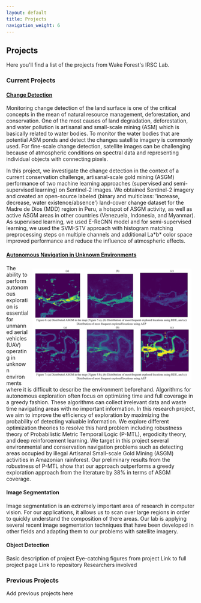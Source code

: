 ```yaml
---
layout: default
title: Projects
navigation_weight: 6
---
```

## Projects
Here you'll find a list of the projects from Wake Forest's IRSC Lab.

### Current Projects
#### [Change Detection](/projects/change_detection.md)
Monitoring change detection of the land surface is one of the critical concepts in the mean of natural resource management, deforestation, and conservation. One of the most causes of land degradation, deforestation, and water pollution is artisanal and small-scale mining (ASM) which is basically related to water bodies. To monitor the water bodies that are potential ASM ponds and detect the changes satellite imagery is commonly used. For fine-scale change detection, satellite images can be challenging because of atmospheric conditions on spectral data and representing individual objects with connecting pixels.


In this project, we investigate the change detection in the context of a current conservation challenge, artisanal-scale gold mining (ASGM) performance of two machine learning approaches (supervised and semi-supervised learning) on Sentinel-2 images. We obtained Sentinel-2 imagery and created an open-source labeled (binary and multiclass: 'increase, decrease, water existence/absence') land-cover change dataset for the Madre de Dios (MDD) region in Peru, a hotspot of ASGM activity, as well as active ASGM areas in other countries (Venezuela, Indonesia, and Myanmar). As supervised learning, we used E-ReCNN model and for semi-supervised learning, we used the SVM-STV approach with histogram matching preprocessing steps on multiple channels and additional La\*b\* color space improved performance and reduce the influence of atmospheric effects.

#### [Autonomous Navigation in Unknown Environments](/projects/autonomous_navigation.md)
<img src="/media/projects/autonomous_navigation/autonomous_navigation_paper_figure.PNG" alt="1" height = 300px style="object-fit: cover; float: right; margin: 10px">

The ability to perform autonomous exploration is essential for unmanned aerial vehicles (UAV) operating in unknown environments where it is difficult to describe the environment beforehand. Algorithms for autonomous exploration often focus on optimizing time and full coverage in a greedy fashion. These algorithms can collect irrelevant data and waste time navigating areas with no important information. In this research project, we aim to improve the efficiency of exploration by maximizing the probability of detecting valuable information.  We explore different optimization theories to resolve this hard problem including robustness theory of Probabilistic Metric Temporal Logic (P-MTL), ergodicity theory, and deep reinforcement learning. We target in this project several environmental and conservation navigation problems such as detecting areas occupied by illegal Artisanal Small-scale Gold Mining (ASGM) activities in Amazonian rainforest. Our preliminary results from the robustness of P-MTL show that our approach outperforms a greedy exploration approach from the literature by 38% in terms of ASGM coverage.


#### Image Segmentation
Image segmentation is an extremely important area of research in computer vision. For our applications, it allows us to scan over large regions 
in order to quickly understand the composition of there areas. Our lab is applying several recent image segmentation techniques that have been 
developed in other fields and adapting them to our problems with satellite imagery.

#### Object Detection
Basic description of project
Eye-catching figures from project
Link to full project page
Link to repository
Researchers involved

### Previous Projects
Add previous projects here